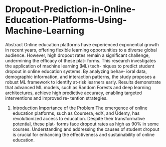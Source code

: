# Dropout-Prediction-in-Online-Education-Platforms-Using-Machine-Learning

Abstract
Online education platforms have experienced exponential growth in recent years,
offering flexible learning opportunities to a diverse global audience. However, high
dropout rates remain a significant challenge, undermining the efficacy of these plat-
forms. This research investigates the application of machine learning (ML) tech-
niques to predict student dropout in online education systems. By analyzing behav-
ioral data, demographic information, and interaction patterns, the study proposes
a robust ML framework to identify at-risk learners early. Results demonstrate that
advanced ML models, such as Random Forests and deep learning architectures,
achieve high predictive accuracy, enabling targeted interventions and improved re-
tention strategies.
1. Introduction
Importance of the Problem
The emergence of online education platforms, such as Coursera, edX, and Udemy, has
revolutionized access to education. Despite their transformative potential, these plat-
forms face dropout rates as high as 90% in some courses. Understanding and addressing
the causes of student dropout is crucial for enhancing the effectiveness and sustainability
of online education.
